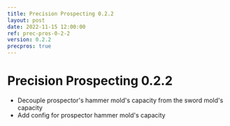 ```yaml
---
title: Precision Prospecting 0.2.2
layout: post
date: 2022-11-15 12:00:00
ref: prec-pros-0-2-2
version: 0.2.2
precpros: true
---
```


# Precision Prospecting 0.2.2

- Decouple prospector's hammer mold's capacity from the sword mold's capacity
- Add config for prospector hammer mold's capacity
